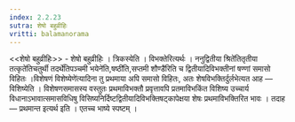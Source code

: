 ```yaml
---
index: 2.2.23
sutra: शेषो बहुव्रीहिः
vritti: balamanorama
---
```


<<शेषो बहुव्रीहिः>> - शेषो बहुव्रीहिः । त्रिकस्येति । विभक्तेरित्यर्थः । ननुद्वितीया श्रिते॑तितृतीया तत्कृते॑तिचतुर्थी तदर्थे॑तिपञ्चमी भयेने॑ति,षष्ठी॑ति,सप्तमी शौण्डै॑रिति च द्वितीयादिविभक्तीनां षण्णां समासो विहितः ।विशेषणं विशेष्येणे॑त्यादिना तु प्रथमाया अपि समासो विहितः, अतः शेषविभक्तिर्दुर्लभेत्यत आह — विशिष्येति । विशेषणसमासस्य वस्तुतः प्रथमाविभक्तौ प्रवृत्तावपि प्रतमाविभकिंत विशिष्य उच्चार्य विधानाऽभावात्समासविधिषु विसिष्यनिर्दिष्टद्वितीयादिविभक्तिषट्कापेक्षया शेषः प्रथमाविभक्तिरित भावः । तदाह — प्रथमान्त इत्यर्थ इति । एतच्च भाष्ये स्पष्टम् । 